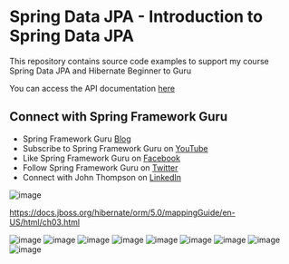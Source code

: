# Spring Data JPA - Introduction to Spring Data JPA

This repository contains source code examples to support my course Spring Data JPA and Hibernate Beginner to Guru

You can access the API documentation [here](https://sfg-beer-works.github.io/brewery-api/#tag/Beer-Service)

## Connect with Spring Framework Guru
* Spring Framework Guru [Blog](https://springframework.guru/)
* Subscribe to Spring Framework Guru on [YouTube](https://www.youtube.com/channel/UCrXb8NaMPQCQkT8yMP_hSkw)
* Like Spring Framework Guru on [Facebook](https://www.facebook.com/springframeworkguru/)
* Follow Spring Framework Guru on [Twitter](https://twitter.com/spring_guru)
* Connect with John Thompson on [LinkedIn](http://www.linkedin.com/in/springguru)
  
![image](https://github.com/user-attachments/assets/d2de44ee-535a-4eb4-a94c-f4c238f123af)

https://docs.jboss.org/hibernate/orm/5.0/mappingGuide/en-US/html/ch03.html


![image](https://github.com/user-attachments/assets/fdd739f5-4a38-4cbf-9921-a531f88e8489)
![image](https://github.com/user-attachments/assets/9e58af62-e5b4-4105-a8bb-aa7678b2f0df)
![image](https://github.com/user-attachments/assets/f9712e65-0be4-4be5-aa01-77ae1a53452d)
![image](https://github.com/user-attachments/assets/2ebb1870-f573-402f-b114-480d4eb0c6b7)
![image](https://github.com/user-attachments/assets/8e1c34eb-84bf-4c34-b524-8d724f1ebade)
![image](https://github.com/user-attachments/assets/17f5037a-a34d-41dd-a56b-01a66da04fed)
![image](https://github.com/user-attachments/assets/28ef15e4-7b3d-4bf9-af85-694822d5c50e)
![image](https://github.com/user-attachments/assets/a5a31763-5583-49d2-aed6-a44a8d1a41dd)
![image](https://github.com/user-attachments/assets/65fdee3b-eaae-4cf5-aaa1-4f812bf4fb89)
